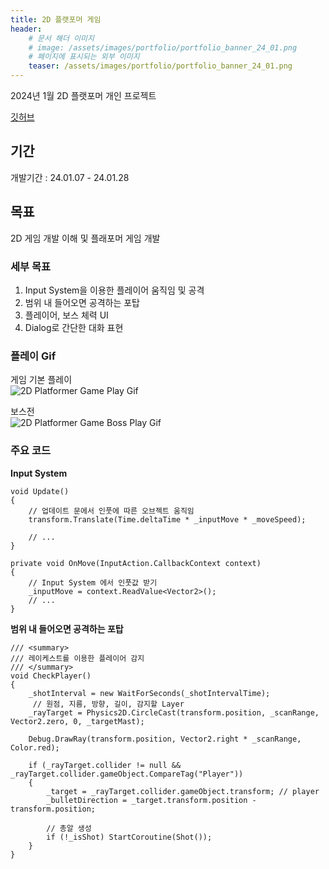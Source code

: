 ```yaml
---
title: 2D 플랫포머 게임
header:
    # 문서 해더 이미지
    # image: /assets/images/portfolio/portfolio_banner_24_01.png 
    # 페이지에 표시되는 외부 이미지
    teaser: /assets/images/portfolio/portfolio_banner_24_01.png 
---
```


2024년 1월 2D 플랫포머 개인 프로젝트

[깃허브](https://github.com/mob954325/2DPlatformer_1)

## 기간
개발기간 : 24.01.07 - 24.01.28

## 목표
2D 게임 개발 이해 및 플래포머 게임 개발

### 세부 목표
1. Input System을 이용한 플레이어 움직임 및 공격
2. 범위 내 들어오면 공격하는 포탑
3. 플레이어, 보스 체력 UI
4. Dialog로 간단한 대화 표현

### 플레이 Gif

게임 기본 플레이  
<img src="https://github.com/mob954325/2DPlatformer_1/assets/87255621/7c1dae3b-95c4-4731-a24e-dcfa0a9ff93e" alt="2D Platformer Game Play Gif">  
  
보스전  
<img src="https://github.com/mob954325/2DPlatformer_1/assets/87255621/2677ae7b-31a5-47cd-bb4f-4d32e12ad1d1" alt="2D Platformer Game Boss Play Gif">  

### 주요 코드

**Input System** 

```
void Update()
{
    // 업데이트 문에서 인풋에 따른 오브젝트 움직임
    transform.Translate(Time.deltaTime * _inputMove * _moveSpeed);

    // ...
}

private void OnMove(InputAction.CallbackContext context)
{
    // Input System 에서 인풋값 받기
    _inputMove = context.ReadValue<Vector2>();
    // ...
}

```

**범위 내 들어오면 공격하는 포탑**  

```
/// <summary>
/// 레이케스트를 이용한 플레이어 감지
/// </summary>
void CheckPlayer()
{
    _shotInterval = new WaitForSeconds(_shotIntervalTime);
     // 원점, 지름, 방향, 길이, 감지할 Layer
    _rayTarget = Physics2D.CircleCast(transform.position, _scanRange, Vector2.zero, 0, _targetMast);

    Debug.DrawRay(transform.position, Vector2.right * _scanRange, Color.red);

    if (_rayTarget.collider != null && _rayTarget.collider.gameObject.CompareTag("Player"))
    {
        _target = _rayTarget.collider.gameObject.transform; // player
        _bulletDirection = _target.transform.position - transform.position;

        // 총알 생성
        if (!_isShot) StartCoroutine(Shot());
    }
}

```